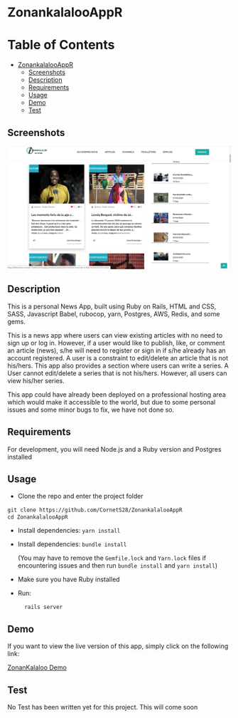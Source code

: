# ZonankalalooAppR

# Table of Contents

- [ZonankalalooAppR](#zonankalalooappr)
  * [Screenshots](#screenshots)
  * [Description](#description)
  * [Requirements](#requirements)
  * [Usage](#usage)
  * [Demo](#demo)
  * [Test](#test)



## Screenshots
![](public/img/screenschot.png)

## Description

This is a personal News App, built using  Ruby on Rails, HTML and CSS, SASS, Javascript Babel, rubocop, yarn, Postgres, AWS, Redis, and some gems. 

This is a news app where users can view existing articles with no need to sign up or log in. However, if a user would like to publish, like, or comment an article (news), s/he will need to register or sign in if s/he already has an account registered. A user is a constraint to edit/delete an article that is not his/hers. This app also provides a section where users can write a series. A User cannot edit/delete a series that is not his/hers. However, all users can view his/her series.

This app could have already been deployed on a professional hosting area which would make it accessible to the world, but due to some personal issues and some minor bugs to fix, we have not done so.

## Requirements

For development, you will need Node.js and a Ruby version and Postgres installed


## Usage

- Clone the repo and enter the project folder
```
git clone https://github.com/CornetS28/ZonankalalooAppR 
cd ZonankalalooAppR 
```
- Install dependencies: ```yarn install```
- Install dependencies: ```bundle install```
  
  (You may have to remove the `Gemfile.lock` and `Yarn.lock` files if encountering issues and then run ```bundle install``` and  ```yarn install```)
- Make sure you have Ruby installed
- Run:
    ```
      rails server 
    ```
 
 ## Demo
 If you want to view the live version of this app, simply click on the following link: 
 
  [ZonanKalaloo Demo](https://fathomless-stream-70466.herokuapp.com/)
  
## Test
No Test has been written yet for this project. This will come soon
